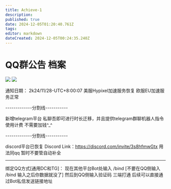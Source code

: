 ```yaml
---
title: Achieve-1
description: 
published: true
date: 2024-12-05T01:20:40.761Z
tags: 
editor: markdown
dateCreated: 2024-12-05T00:24:35.240Z
---
```


# QQ群公告 档案

![](https://img.shields.io/badge/Dream_Light-white?style=for-the-badge&label=Editor) ![](https://img.shields.io/badge/Fisunia_Faint-pink?style=for-the-badge&label=Achieved-By)

通知日期：
2k24/11/28-UTC+8:00:07
美服Hypixel加速服务恢复
欧服EU加速服务正常

-------------分割线-----------

新增telegram平台
私聊吾即可进行时长迁移，并且提供telegram群聊机器人指令使用计费
不需要加钱^_^

-------------分割线-----------

discord平台已恢复
Discord Link：https://discord.com/invite/3s8hfmwGtx
用法同qq 暂时不要管自动补全

------------------------------

绑定QQ方式[通用DC和TG]：
现在其他平台Bot处输入 /bind [不要在QQ侧输入 /bind 输入之后你数据就没了]
然后到QQ侧输入验证码 三端打通
后续可以直接通过Bot私信发送链接地址